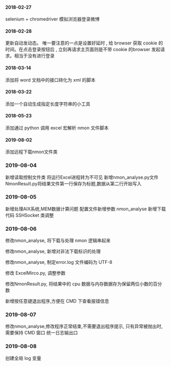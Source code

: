 #### 2018-02-27

selenium + chromedriver 模拟浏览器登录微博

#### 2018-02-28

更新自动发动态。
唯一要注意的一点是设置好延时 , 给 browser 获取 cookie 的时间。在点击登录按钮后 , 立刻再请求主页面则是不带 cookie 的browser 发起请求。相当于没有进行登录

#### 2018-03-14

添加将 word 文档中的接口转化为 xml 的脚本

#### 2018-03-22

添加一个自动生成指定长度字符串的小工具

#### 2018-05-23

添加通过 python 调用 excel 宏解析 nmon 文件脚本

#### 2019-08-02
添加远程下载nmon文件类

### 2019-08-04
新增读取控制文件类
将运行Excel进程转为不可见
新增nmon_analyse.py文件
NmonResult.py将结果文件第一行保存为标题,数据从第二行开始写入

### 2019-08-05
新增处理AIX系统,MEM数据计算问题
配置文件新增参数
nmon_analyse 新增下载代码
SSHSocket 类调整

### 2019-08-06
修改nmon_analyse, 将下载与处理 nmon 逻辑串起来

修改nmon_analyse, 新增对非法下载标识的处理

修改nmon_analyse, 制定error.log 文件编码为 UTF-8

修改 ExcelMirco.py, 调整参数

修改NmonResult.py, 将结果中的 cpu 数据与内存数据存为保留两位小数的百分数

新增按任意键退出程序,方便在 CMD 下查看报错信息

### 2019-08-07
修改nmon_analyse,修改程序正常结束,不需要退出程序提示, 只有异常被抛出时,需要保持 CMD 窗口
统一日志输出口

### 2019-08-08
创建全局 log 变量